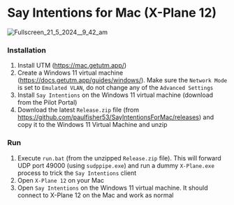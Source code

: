 # Say Intentions for Mac (X-Plane 12)

![Fullscreen_21_5_2024__9_42_am](https://github.com/paulfisher53/SayIntentionsForMac/assets/25142601/aa8cfcf3-e0af-4721-9ac3-084c07db5871)

### Installation

1. Install UTM (https://mac.getutm.app/)
2. Create a Windows 11 virtual machine (https://docs.getutm.app/guides/windows/). Make sure the `Network Mode` is set to `Emulated VLAN`, do not change any of the `Advanced Settings`
3. Install `Say Intentions` on the Windows 11 virtual machine (download from the Pilot Portal)
4. Download the latest `Release.zip` file (from https://github.com/paulfisher53/SayIntentionsForMac/releases) and copy it to the Windows 11 Virtual Machine and unzip

### Run

1. Execute `run.bat` (from the unzipped `Release.zip` file). This will forward UDP port 49000 (using `sudppipe.exe`) and run a dummy `X-Plane.exe` process to trick the `Say Intentions` client
2. Open `X-Plane 12` on your Mac
3. Open `Say Intentions` on the Windows 11 virtual machine. It should connect to X-Plane 12 on the Mac and work as normal
